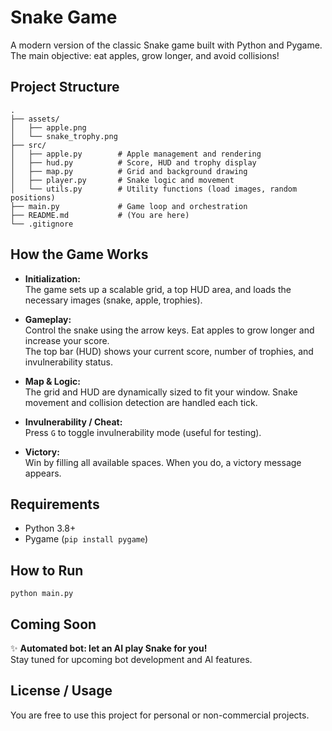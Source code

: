 # Snake Game

A modern version of the classic Snake game built with Python and Pygame.  
The main objective: eat apples, grow longer, and avoid collisions!

## Project Structure

```
.
├── assets/
│   ├── apple.png
│   └── snake_trophy.png
├── src/
│   ├── apple.py        # Apple management and rendering
│   ├── hud.py          # Score, HUD and trophy display
│   ├── map.py          # Grid and background drawing
│   ├── player.py       # Snake logic and movement
│   └── utils.py        # Utility functions (load images, random positions)
├── main.py             # Game loop and orchestration
├── README.md           # (You are here)
└── .gitignore
```

## How the Game Works

- **Initialization:**  
  The game sets up a scalable grid, a top HUD area, and loads the necessary images (snake, apple, trophies).

- **Gameplay:**  
  Control the snake using the arrow keys. Eat apples to grow longer and increase your score.  
  The top bar (HUD) shows your current score, number of trophies, and invulnerability status.

- **Map & Logic:**  
  The grid and HUD are dynamically sized to fit your window. Snake movement and collision detection are handled each tick.

- **Invulnerability / Cheat:**  
  Press `G` to toggle invulnerability mode (useful for testing).

- **Victory:**  
  Win by filling all available spaces. When you do, a victory message appears.

## Requirements

- Python 3.8+
- Pygame (`pip install pygame`)

## How to Run

```
python main.py
```

## Coming Soon

✨ **Automated bot: let an AI play Snake for you!**  
Stay tuned for upcoming bot development and AI features.

## License / Usage

You are free to use this project for personal or non-commercial projects.
